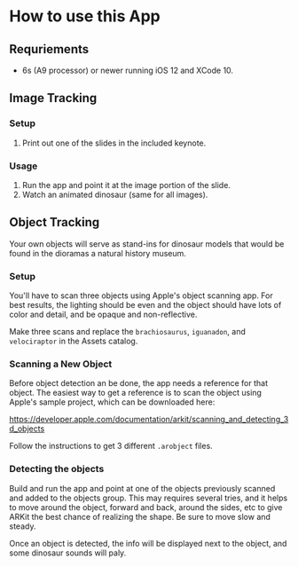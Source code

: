 #  How to use this App
## Requriements

* 6s (A9 processor) or newer running iOS 12 and XCode 10.


## Image Tracking
### Setup
1. Print out one of the slides in the included keynote. 

### Usage
1. Run the app and point it at the image portion of the slide.
2. Watch an animated dinosaur (same for all images).

## Object Tracking
Your own objects will serve as stand-ins for dinosaur models that would be found in the dioramas a natural history museum. 

### Setup
You'll have to scan three objects using Apple's object scanning app. For best results, the lighting should be even and the object should have lots of color and detail, and be opaque and non-reflective. 

Make three scans and replace the `brachiosaurus`,  `iguanadon`, and `velociraptor` in the Assets catalog.   

### Scanning a New Object
Before object detection an be done, the app needs a reference for that object. The easiest way to get a reference is to scan the object using Apple's sample project, which can be downloaded here:

https://developer.apple.com/documentation/arkit/scanning_and_detecting_3d_objects

Follow the instructions to get 3 different `.arobject` files.

### Detecting the objects
Build and run the app and point at one of the objects previously scanned and added to the objects group. This may requires several tries, and it helps to move around the object, forward and back, around the sides, etc to give ARKit the best chance of realizing the shape. Be sure to move slow and steady.

Once an object is detected, the info will be displayed next to the object, and some dinosaur sounds will paly. 

